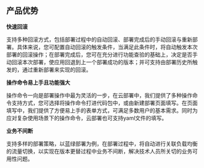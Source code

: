 ## 产品优势

**快速回滚**

支持多种回滚方式，包括部署过程中的自动回滚、部署完成后的手动回滚与重新部署。具体来说，您可配置自动回滚的触发条件，当满足此条件时，将自动触发本次部署的回滚操作；在部署完成后，您可在充分进行功能查验的基础上，决定是否手动回滚本次部署，使应用回退到上一个部署成功的版本；并可支持由部署历史所触发的，通过重新部署来实现的回滚。

**操作命令易上手且功能强大**

操作命令一向是部署操作中最为灵活的一步，在云部署中，我们提供了多种操作命令支持方式，您可选择将操作命令打进代码包中，或由新建部署页面填写。在页面填写中，我们提供了方便易上手的表单方式，可满足多数用户的基本需求。同时为应对复杂使用场景下的操作命令，云部署也可支持yaml文件的填写。

**业务不间断**

支持多样的部署策略，以蓝绿部署为例，在部署过程中，将自动进行关联负载均衡的流量切换，以实现在版本更替过程中业务不间断，解决技术人员所关切的业务可用性问题。
